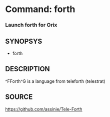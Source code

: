 # Command: forth

### Launch forth for Orix

## SYNOPSYS
+ forth

## DESCRIPTION
^FForth^G is a language from teleforth (telestrat)

## SOURCE
https://github.com/assinie/Tele-Forth
